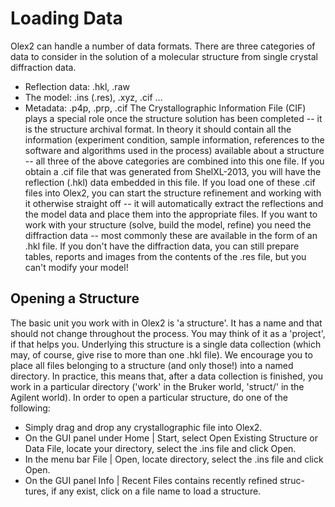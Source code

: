 # Loading Data
Olex2 can handle a number of data formats. There are three categories of data to consider in the solution of a molecular structure from single crystal diffraction data.
- Reflection data: .hkl, .raw
- The model: .ins (.res), .xyz, .cif ...
- Metadata: .p4p, .prp, .cif
The Crystallographic Information File (CIF) plays a special role once the structure solution has been completed -- it is the structure archival format. In theory it should contain all the information (experiment condition, sample information, references to the software and algorithms used in the process) available about a structure -- all three of the above categories are combined into this one file.
If you obtain a .cif file that was generated from ShelXL-2013, you will have the reflection (.hkl) data embedded in this file. If you load one of these .cif files into Olex2, you can start the structure refinement and working with it otherwise straight off -- it will automatically extract the reflections and the model data and place them into the appropriate files.
If you want to work with your structure (solve, build the model, refine) you need the diffraction data -- most commonly these are available in the form of an .hkl file.
If you don't have the diffraction data, you can still prepare tables, reports and images from the contents of the .res file, but you can't modify your model!

## Opening a Structure
The basic unit you work with in Olex2 is 'a structure'. It has a name and that should not change throughout the process. You may think of it as a 'project', if that helps you. Underlying this structure is a single data collection (which may, of course, give rise to more than one .hkl file). We encourage you to place all files belonging to a structure (and only those!) into a named directory. In practice, this means that, after a data collection is finished, you work in a particular directory ('work' in the Bruker world, 'struct/' in the Agilent world). In order to open a particular structure, do one of the following: 
- Simply drag and drop any crystallographic file into Olex2. 
- On the GUI panel under Home | Start, select Open Existing Structure or Data File, locate your directory, select the .ins file and click Open. 
- In the menu bar File | Open, locate directory, select the .ins file and click Open.
- On the GUI panel Info | Recent Files contains recently refined struc-tures, if any exist, click on a file name to load a structure.
